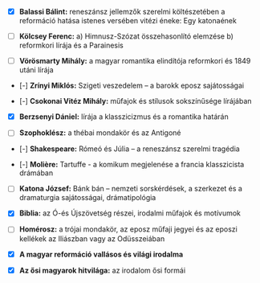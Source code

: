 - [x] **Balassi Bálint:** reneszánsz jellemzők szerelmi költészetében
   a reformáció hatása istenes versében
   vitézi éneke: Egy katonaének

- [ ] **Kölcsey Ferenc:**
   a) Himnusz-Szózat összehasonlító elemzése
   b) reformkori lírája és a Parainesis

- [ ] **Vörösmarty Mihály:** a magyar romantika elindítója
   reformkori és 1849 utáni lírája

- [-] **Zrínyi Miklós:** Szigeti veszedelem – a barokk eposz sajátosságai

- [-] **Csokonai Vitéz Mihály:** műfajok és stílusok sokszínűsége lírájában

- [x] **Berzsenyi Dániel:** lírája a klasszicizmus és a romantika határán

- [ ] **Szophoklész:** a thébai mondakör és az Antigoné

- [-] **Shakespeare:** Rómeó és Júlia – a reneszánsz szerelmi tragédia

- [-] **Molière:** Tartuffe - a komikum megjelenése a francia klasszicista drámában

- [ ] **Katona József:** Bánk bán – nemzeti sorskérdések, a szerkezet és a dramaturgia
    sajátosságai, drámatipológia

- [x] **Biblia:** az Ó-és Újszövetség részei, irodalmi műfajok és motívumok

- [ ] **Homérosz:** a trójai mondakör, az eposz műfaji jegyei és az eposzi kellékek az
    Iliászban vagy az Odüsszeiában

- [x] **A magyar reformáció vallásos és világi irodalma**

- [x] **Az ősi magyarok hitvilága:** az irodalom ősi formái
